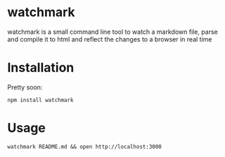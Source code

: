 watchmark
=========

watchmark is a small command line tool to watch a markdown file, parse and compile it to html and reflect the changes to a browser in real time

Installation
============
Pretty soon:

	npm install watchmark


Usage
=====
	watchmark README.md && open http://localhost:3000


